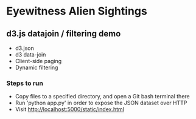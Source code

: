 # Eyewitness Alien Sightings
## d3.js datajoin / filtering demo
- d3.json
- d3 data-join
- Client-side paging
- Dynamic filtering

### Steps to run
- Copy files to a specified directory, and open a Git bash terminal there
- Run 'python app.py' in order to expose the JSON dataset over HTTP
- Visit [http://localhost:5000/static/index.html](http://localhost:5000/static/index.html)